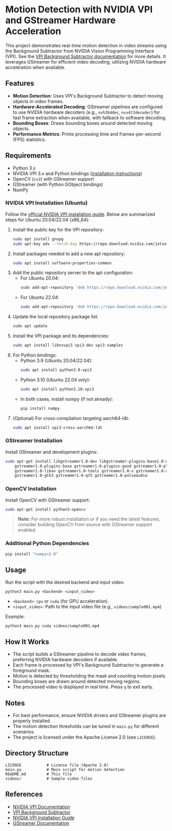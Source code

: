 # Motion Detection with NVIDIA VPI and GStreamer Hardware Acceleration

This project demonstrates real-time motion detection in video streams using the Background Subtractor from NVIDIA Vision Programming Interface (VPI). See the [VPI Background Subtractor documentation](https://docs.nvidia.com/vpi/algo_background_subtractor.html) for more details. It leverages GStreamer for efficient video decoding, utilizing NVIDIA hardware acceleration when available.

## Features
- **Motion Detection**: Uses VPI's Background Subtractor to detect moving objects in video frames.
- **Hardware-Accelerated Decoding**: GStreamer pipelines are configured to use NVIDIA hardware decoders (e.g., `nvh264dec`, `nvv4l2decoder`) for fast frame extraction when available, with fallback to software decoding.
- **Bounding Boxes**: Draws bounding boxes around detected moving objects.
- **Performance Metrics**: Prints processing time and frames-per-second (FPS) statistics.

## Requirements
- Python 3.x
- NVIDIA VPI 3.x and Python bindings ([installation instructions](https://docs.nvidia.com/vpi/installation.html))
- OpenCV (`cv2`) with GStreamer support
- GStreamer (with Python GObject bindings)
- NumPy

### NVIDIA VPI Installation (Ubuntu)
Follow the [official NVIDIA VPI installation guide](https://docs.nvidia.com/vpi/installation.html). Below are summarized steps for Ubuntu 20.04/22.04 (x86_64):

1. Install the public key for the VPI repository:
   ```bash
   sudo apt install gnupg
   sudo apt-key adv --fetch-key https://repo.download.nvidia.com/jetson/jetson-ota-public.asc
   ```
2. Install packages needed to add a new apt repository:
   ```bash
   sudo apt install software-properties-common
   ```
3. Add the public repository server to the apt configuration:
   - For Ubuntu 20.04:
     ```bash
     sudo add-apt-repository 'deb https://repo.download.nvidia.com/jetson/x86_64/focal r36.4 main'
     ```
   - For Ubuntu 22.04:
     ```bash
     sudo add-apt-repository 'deb https://repo.download.nvidia.com/jetson/x86_64/jammy r36.4 main'
     ```
4. Update the local repository package list:
   ```bash
   sudo apt update
   ```
5. Install the VPI package and its dependencies:
   ```bash
   sudo apt install libnvvpi3 vpi3-dev vpi3-samples
   ```
6. For Python bindings:
   - Python 3.9 (Ubuntu 20.04/22.04):
     ```bash
     sudo apt install python3.9-vpi3
     ```
   - Python 3.10 (Ubuntu 22.04 only):
     ```bash
     sudo apt install python3.10-vpi3
     ```
   - In both cases, install numpy (if not already):
     ```bash
     pip install numpy
     ```
7. (Optional) For cross-compilation targeting aarch64-l4t:
   ```bash
   sudo apt install vpi3-cross-aarch64-l4t
   ```

### GStreamer Installation
Install GStreamer and development plugins:
```bash
sudo apt-get install libgstreamer1.0-dev libgstreamer-plugins-base1.0-dev libgstreamer-plugins-bad1.0-dev \
    gstreamer1.0-plugins-base gstreamer1.0-plugins-good gstreamer1.0-plugins-bad gstreamer1.0-plugins-ugly \
    gstreamer1.0-libav gstreamer1.0-tools gstreamer1.0-x gstreamer1.0-alsa gstreamer1.0-gl \
    gstreamer1.0-gtk3 gstreamer1.0-qt5 gstreamer1.0-pulseaudio
```

### OpenCV Installation
Install OpenCV with GStreamer support:
```bash
sudo apt-get install python3-opencv
```
> **Note:** For more robust installation or if you need the latest features, consider building OpenCV from source with GStreamer support enabled.

### Additional Python Dependencies
```bash
pip install "numpy<2.0"
```

## Usage
Run the script with the desired backend and input video:

```
python3 main.py <backend> <input_video>
```
- `<backend>`: `cpu` or `cuda` (for GPU acceleration)
- `<input_video>`: Path to the input video file (e.g., `videos/sample001.mp4`)

Example:
```
python3 main.py cuda videos/sample001.mp4
```

## How It Works
- The script builds a GStreamer pipeline to decode video frames, preferring NVIDIA hardware decoders if available.
- Each frame is processed by VPI's Background Subtractor to generate a foreground mask.
- Motion is detected by thresholding the mask and counting motion pixels.
- Bounding boxes are drawn around detected moving regions.
- The processed video is displayed in real time. Press `q` to exit early.

## Notes
- For best performance, ensure NVIDIA drivers and GStreamer plugins are properly installed.
- The motion detection thresholds can be tuned in `main.py` for different scenarios.
- The project is licensed under the Apache License 2.0 (see `LICENSE`).

## Directory Structure
```
LICENSE           # License file (Apache 2.0)
main.py           # Main script for motion detection
README.md         # This file
videos/           # Sample video files
```

## References
- [NVIDIA VPI Documentation](https://docs.nvidia.com/vpi/)
- [VPI Background Subtractor](https://docs.nvidia.com/vpi/algo_background_subtractor.html)
- [NVIDIA VPI Installation Guide](https://docs.nvidia.com/vpi/installation.html)
- [GStreamer Documentation](https://gstreamer.freedesktop.org/documentation/)

